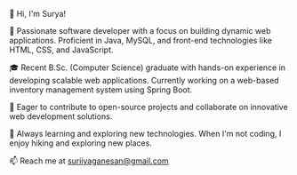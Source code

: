 👋 Hi, I'm Surya!

🚀 Passionate software developer with a focus on building dynamic web applications. Proficient in Java, MySQL, and front-end technologies like HTML, CSS, and JavaScript.

🎓 Recent B.Sc. (Computer Science) graduate with hands-on experience in developing scalable web applications. Currently working on a web-based inventory management system using Spring Boot.

💼 Eager to contribute to open-source projects and collaborate on innovative web development solutions.

🌱 Always learning and exploring new technologies. When I'm not coding, I enjoy hiking and exploring new places.

📫 Reach me at suriiyaganesan@gmail.com


<!---
Suriiya-M/Suriiya-M is a ✨ special ✨ repository because its `README.md` (this file) appears on your GitHub profile.
You can click the Preview link to take a look at your changes.
--->
